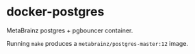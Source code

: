 # docker-postgres

MetaBrainz postgres + pgbouncer container.

Running `make` produces a `metabrainz/postgres-master:12` image.
